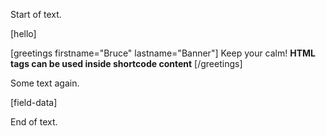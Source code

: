 Start of text.

[hello]

[greetings firstname="Bruce" lastname="Banner"]
    Keep your calm! <strong>HTML tags can be used inside shortcode content</strong>
[/greetings]

Some text again.

[field-data]

End of text.